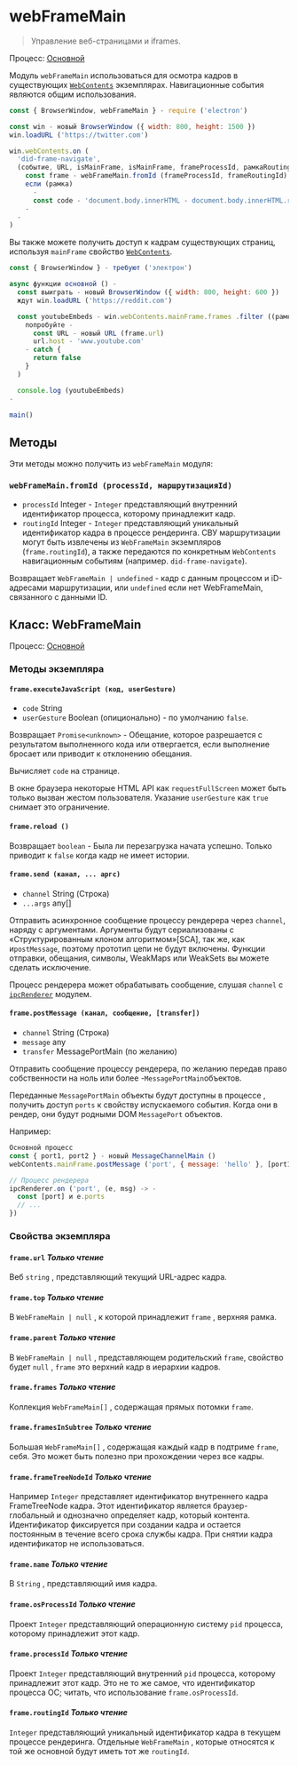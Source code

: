 # webFrameMain

> Управление веб-страницами и iframes.

Процесс: [Основной](../glossary.md#main-process)

Модуль `webFrameMain` использоваться для осмотра кадров в существующих [`WebContents`](web-contents.md) экземплярах. Навигационные события являются общим использования.

```javascript
const { BrowserWindow, webFrameMain } - require ('electron')

const win - новый BrowserWindow ({ width: 800, height: 1500 })
win.loadURL ('https://twitter.com')

win.webContents.on (
  'did-frame-navigate',
  (событие, URL, isMainFrame, isMainFrame, frameProcessId, рамкаRoutingId) -> -
    const frame - webFrameMain.fromId (frameProcessId, frameRoutingId)
    если (рамка)
      -
      const code - 'document.body.innerHTML - document.body.innerHTML.replaceAll", "heck", "h'ck") (код)
    -
  -
)
```

Вы также можете получить доступ к кадрам существующих страниц, используя `mainFrame` свойство [`WebContents`](web-contents.md).

```javascript
const { BrowserWindow } - требуют ('электрон')

async функции основной () -
  const выиграть - новый BrowserWindow ({ width: 800, height: 600 })
  ждут win.loadURL ('https://reddit.com')

  const youtubeEmbeds - win.webContents.mainFrame.frames .filter ((рамка) -> -
    попробуйте -
      const URL - новый URL (frame.url)
      url.host - 'www.youtube.com'
    - catch {
      return false
    }
  )

  console.log (youtubeEmbeds)
-

main()
```

## Методы

Эти методы можно получить из `webFrameMain` модуля:

### `webFrameMain.fromId (processId, маршрутизацияId)`

* `processId` Integer - `Integer` представляющий внутренний идентификатор процесса, которому принадлежит кадр.
* `routingId` Integer - `Integer` представляющий уникальный идентификатор кадра в процессе рендеринга. СВУ маршрутизации могут быть извлечены из `WebFrameMain` экземпляров (`frame.routingId`), а также передаются по конкретным `WebContents` навигационным событиям (например. `did-frame-navigate`).

Возвращает `WebFrameMain | undefined` - кадр с данным процессом и iD-адресами маршрутизации, или `undefined` если нет WebFrameMain, связанного с данными ID.

## Класс: WebFrameMain

Процесс: [Основной](../glossary.md#main-process)

### Методы экземпляра

#### `frame.executeJavaScript (код, userGesture)`

* `code` String
* `userGesture` Boolean (опиционально) - по умолчанию `false`.

Возвращает `Promise<unknown>` - Обещание, которое разрешается с результатом выполненного кода или отвергается, если выполнение бросает или приводит к отклонению обещания.

Вычисляет `code` на странице.

В окне браузера некоторые HTML API как `requestFullScreen` может быть только вызван жестом пользователя. Указание `userGesture` как `true` снимает это ограничение.

#### `frame.reload ()`

Возвращает `boolean` - Была ли перезагрузка начата успешно. Только приводит к `false` когда кадр не имеет истории.

#### `frame.send (канал, ... аргс)`

* `channel` String (Строка)
* `...args` any[]

Отправить асинхронное сообщение процессу рендерера через `channel`, наряду с аргументами. Аргументы будут сериализованы с «Структурированным клоном алгоритмом»[SCA], так же, как и`postMessage`, поэтому прототип цепи не будут включены. Функции отправки, обещания, символы, WeakMaps или WeakSets вы можете сделать исключение.

Процесс рендерера может обрабатывать сообщение, слушая `channel` с [`ipcRenderer`](ipc-renderer.md) модулем.

#### `frame.postMessage (канал, сообщение, [transfer])`

* `channel` String (Строка)
* `message` any
* `transfer` MessagePortMain (по желанию)

Отправить сообщение процессу рендерера, по желанию передав право собственности на ноль или более -`MessagePortMain`объектов.

Переданные `MessagePortMain` объекты будут доступны в процессе , получить доступ `ports` к свойству испускаемого события. Когда они в рендер, они будут родными DOM `MessagePort` объектов.

Например:

```js
Основной процесс
const { port1, port2 } - новый MessageChannelMain ()
webContents.mainFrame.postMessage ('port', { message: 'hello' }, [port1])

// Процесс рендерера
ipcRenderer.on ('port', (e, msg) -> -
  const [port] и e.ports
  // ...
})
```

### Свойства экземпляра

#### `frame.url` _Только чтение_

Веб `string` , представляющий текущий URL-адрес кадра.

#### `frame.top` _Только чтение_

В `WebFrameMain | null` , к которой принадлежит `frame` , верхняя рамка.

#### `frame.parent` _Только чтение_

В `WebFrameMain | null` , представляющем родительский `frame`, свойство будет `null` , `frame` это верхний кадр в иерархии кадров.

#### `frame.frames` _Только чтение_

Коллекция `WebFrameMain[]` , содержащая прямых потомки `frame`.

#### `frame.framesInSubtree` _Только чтение_

Большая `WebFrameMain[]` , содержащая каждый кадр в подтриме `frame`, себя. Это может быть полезно при прохождении через все кадры.

#### `frame.frameTreeNodeId` _Только чтение_

Например `Integer` представляет идентификатор внутреннего кадра FrameTreeNode кадра. Этот идентификатор является браузер-глобальный и однозначно определяет кадр, который контента. Идентификатор фиксируется при создании кадра и остается постоянным в течение всего срока службы кадра. При снятии кадра идентификатор не использоваться.

#### `frame.name` _Только чтение_

В `String` , представляющий имя кадра.

#### `frame.osProcessId` _Только чтение_

Проект `Integer` представляющий операционную систему `pid` процесса, которому принадлежит этот кадр.

#### `frame.processId` _Только чтение_

Проект `Integer` представляющий внутренний `pid` процесса, которому принадлежит этот кадр. Это не то же самое, что идентификатор процесса ОС; читать, что использование `frame.osProcessId`.

#### `frame.routingId` _Только чтение_

`Integer` представляющий уникальный идентификатор кадра в текущем процессе рендеринга. Отдельные `WebFrameMain` , которые относятся к той же основной будут иметь тот же `routingId`.
